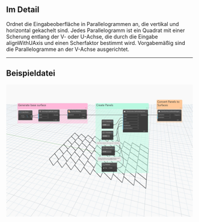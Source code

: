 ## Im Detail
Ordnet die Eingabeoberfläche in Parallelogrammen an, die vertikal und horizontal gekachelt sind. Jedes Parallelogramm ist ein Quadrat mit einer Scherung entlang der V- oder U-Achse, die durch die Eingabe alignWithUAxis und einen Scherfaktor bestimmt wird. Vorgabemäßig sind die Parallelogramme an der V-Achse ausgerichtet.
___
## Beispieldatei

![ByParallelograms](./Autodesk.DesignScript.Geometry.PanelSurface.ByParallelograms_img.jpg)
